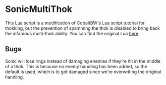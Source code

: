 # SonicMultiThok
This Lua script is a modification of CobaltBW's Lua script tutorial for thokking, but the prevention of spamming the thok is disabled to bring back the infamous multi-thok ability.
You can find the original Lua [here](https://mb.srb2.org/threads/lua-thok-scripting-example.30555/).

## Bugs
Sonic will lose rings instead of damaging enemies if they're hit in the middle of a thok.
This is because no enemy handling has been added, so the default is used, which is to get damaged since we're overwriting the original handling.
